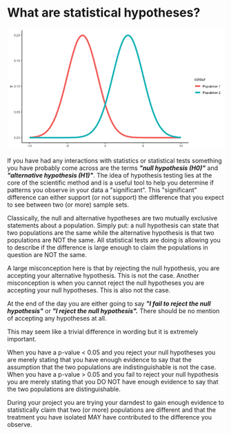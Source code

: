 # What are statistical hypotheses?

![](../../pages/images/overdist.png)

If you have had any interactions with statistics or statistical tests something you have probably come across are the terms ***"null hypothesis (H0)"*** and ***"alternative hypothesis (H1)"***.
The idea of hypothesis testing lies at the core of the scientific method and is a useful tool to help you determine if patterns you observe in your data a "significant". This "significant" difference can either support (or not support) the difference that you expect to see between two (or more) sample sets.

Classically, the null and alternative hypotheses are two mutually exclusive statements about a population.
Simply put: a null hypothesis can state that two populations are the same while the alternative hypothesis is that two populations are NOT the same.
All statistical tests are doing is allowing you to describe if the difference is large enough to claim the populations in question are NOT the same.

A large misconception here is that by rejecting the null hypothesis, you are accepting your alternative hypothesis.
This is not the case.
Another misconception is when you cannot reject the null hypotheses you are accepting your null hypotheses.
This is also not the case.

At the end of the day you are either going to say ***"I fail to reject the null hypothesis"*** or ***"I reject the null hypothesis".***
There should be no mention of accepting any hypotheses at all.

This may seem like a trivial difference in wording but it is extremely important.

When you have a p-value < 0.05 and you reject your null hypotheses you are merely stating that you have enough evidence to say that the assumption that the two populations are indistinguishable is not the case.
When you have a p-value > 0.05 and you fail to reject your null hypothesis you are merely stating that you DO NOT have enough evidence to say that the two populations are distinguishable.

During your project you are trying your darndest to gain enough evidence to statistically claim that two (or more) populations are different and that the treatment you have isolated MAY have contributed to the difference you observe.
